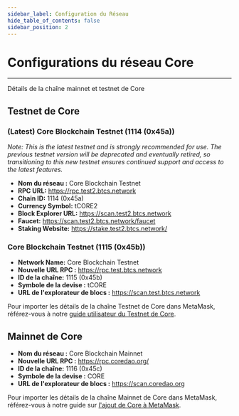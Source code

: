 ```yaml
---
sidebar_label: Configuration du Réseau
hide_table_of_contents: false
sidebar_position: 2
---
```


# Configurations du réseau Core

---

Détails de la chaîne mainnet et testnet de Core

## Testnet de Core

### (Latest) Core Blockchain Testnet (1114 (0x45a))

_Note: This is the latest testnet and is strongly recommended for use. The previous testnet version will be deprecated and eventually retired, so transitioning to this new testnet ensures continued support and access to the latest features._

- **Nom du réseau :** Core Blockchain Testnet
- **RPC URL:** https://rpc.test2.btcs.network
- **Chain ID:** 1114 (0x45a)
- **Currency Symbol:** tCORE2
- **Block Explorer URL:** https://scan.test2.btcs.network
- **Faucet:** https://scan.test2.btcs.network/faucet
- **Staking Website:** https://stake.test2.btcs.network/

### Core Blockchain Testnet (1115 (0x45b))

- **Network Name:** Core Blockchain Testnet
- **Nouvelle URL RPC :** https://rpc.test.btcs.network
- **ID de la chaîne:** 1115 (0x45b)
- **Symbole de la devise :** tCORE
- **URL de l'explorateur de blocs :** https://scan.test.btcs.network

Pour importer les détails de la chaîne Testnet de Core dans MetaMask, référez-vous à notre [guide utilisateur du Testnet de Core](./core-testnet-wallet-config.md).

## Mainnet de Core

- **Nom du réseau :** Core Blockchain Mainnet
- **Nouvelle URL RPC :** https://rpc.coredao.org/
- **ID de la chaîne:** 1116 (0x45c)
- **Symbole de la devise :** CORE
- **URL de l'explorateur de blocs :** https://scan.coredao.org

Pour importer les détails de la chaîne Mainnet de Core dans MetaMask, référez-vous à notre guide sur [l'ajout de Core à MetaMask](https://medium.com/@core_dao/add-core-to-metamask-7b1dd90041ce).
